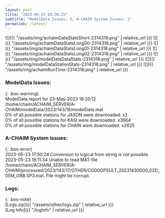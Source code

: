 ```yaml
---
layout: post
title: "2023-05-23 18:20:25"
subtitle: "ModelData Issues: 3; A-CHAIM System Issues: 2"
permalink: /latest/
---
```


![]({{ "/assets/img/achaimDataStatsShort-2314318.png" | relative_url }})
![]({{ "/assets/img/achaimDataStatsLong00-2314318.png" | relative_url }})
![]({{ "/assets/img/achaimDataStatsLong01-2314318.png" | relative_url }})
![]({{ "/assets/img/achaimDataStatsLong02-2314318.png" | relative_url }})
![]({{ "/assets/img/modelDataDataStats-2314318.png" | relative_url }})
![]({{ "/assets/img/modelDataStationStats-2314318.png" | relative_url }})
![]({{ "/assets/img/achaimRunTime-2314318.png" | relative_url }})


### ModelData Issues:  
  
{: .box-warning}  
 ModelData report for 23-May-2023 18:20:12   
 /home/chaim/ACHAIM_SERVER/A-CHAIM/modelData/2023/143/18/modelData.mat   
 0% of all possible stations for JASON were downloaded. x2   
 0% of all possible stations for KASI were downloaded. x3664   
 0% of all possible stations for CHAIN were downloaded. x2625   
  
### A-CHAIM System Issues:  
  
{: .box-error}  
2023-05-23 17:50:24 Conversion to logical from string is not possible.  
2023-05-23 18:11:34 Unable to read MAT-file /home/chaim/ACHAIM_SERVER/A-CHAIM/processed/2023/143/17/OTHER/COD0OPSULT_20231430000_02D_05M_ORB.SP3.mat. File might be corrupt.  

### Logs:  
  
{: .box-note}  
[Logs.zip]({{ "/assets/other/logs.zip" | relative_url }})  
[Log Info]({{ "/logInfo" | relative_url }})  
